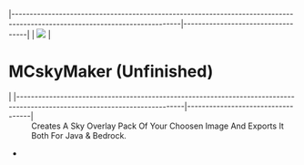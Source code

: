 <div>

</div>
  |----------------------------------------------------------------------------------------------------------------------------|-----------------------------------|
  | <img src="res![icon](https://github.com/aKqir24/MCskyMaker/assets/142222025/8e274fa2-7ee7-4f4f-9340-2c00def88aeb)"></img>  |  <h1>MCskyMaker (Unfinished)</h1> |
  |----------------------------------------------------------------------------------------------------------------------------|-----------------------------------|
<dd>Creates A Sky Overlay Pack Of Your Choosen Image And Exports It Both For Java & Bedrock.</dd>
<ul>
  <li></li>
</ul>
